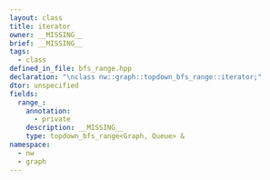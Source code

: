 ```yaml
---
layout: class
title: iterator
owner: __MISSING__
brief: __MISSING__
tags:
  - class
defined_in_file: bfs_range.hpp
declaration: "\nclass nw::graph::topdown_bfs_range::iterator;"
dtor: unspecified
fields:
  range_:
    annotation:
      - private
    description: __MISSING__
    type: topdown_bfs_range<Graph, Queue> &
namespace:
  - nw
  - graph
---
```

